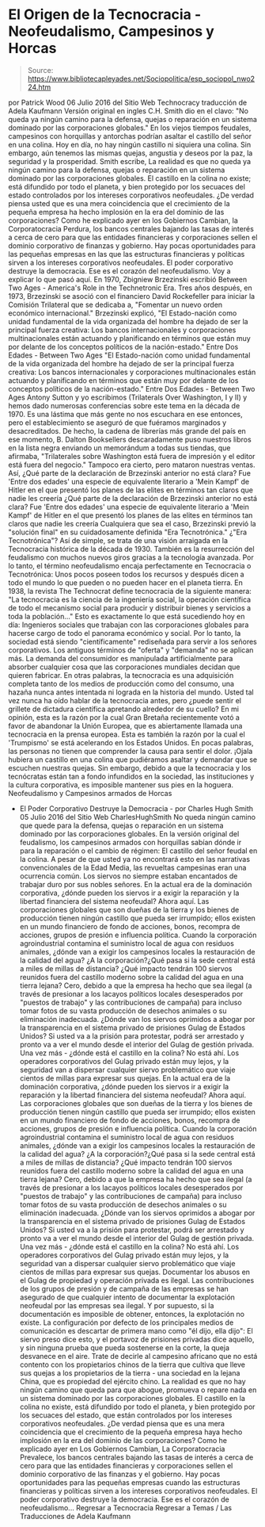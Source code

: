 # El Origen de la Tecnocracia - Neofeudalismo, Campesinos y Horcas

> Source: https://www.bibliotecapleyades.net/Sociopolitica/esp_sociopol_nwo224.htm

por Patrick Wood
06 Julio 2016
del Sitio Web Technocracy
traducción de Adela Kaufmann Versión original en ingles
C.H. Smith dio en el clavo:
"No queda ya ningún camino para la defensa, quejas o reparación en un sistema dominado por las corporaciones globales."
En los viejos tiempos feudales, campesinos con horquillas y antorchas podrían asaltar el castillo del señor en una colina. Hoy en día, no hay ningún castillo ni siquiera una colina. Sin embargo, aún tenemos las mismas quejas, angustia y deseos por la paz, la seguridad y la prosperidad.
Smith escribe,
La realidad es que no queda ya ningún camino para la defensa, quejas o reparación en un sistema dominado por las corporaciones globales. El castillo en la colina no existe; está difundido por todo el planeta, y bien protegido por los secuaces del estado controlados por los intereses corporativos neofeudales.
¿De verdad piensa usted que es una mera coincidencia que el crecimiento de la pequeña empresa ha hecho implosión en la era del dominio de las corporaciones?
Como he explicado ayer en los Gobiernos Cambian, la Corporatocracia Perdura, los bancos centrales bajando las tasas de interés a cerca de cero para que las entidades financieras y corporaciones sellen el dominio corporativo de finanzas y gobierno.
Hay pocas oportunidades para las pequeñas empresas en las que las estructuras financieras y políticas sirven a los intereses corporativos neofeudales.
El poder corporativo destruye la democracia. Ese es el corazón del neofeudalismo.
Voy a explicar lo que pasó aquí. En 1970, Zbigniew Brzezinski escribió Between Two Ages - America's Role in the Technetronic Era.
Tres años después, en 1973, Brzezinski se asoció con el financiero David Rockefeller para iniciar la Comisión Trilateral que se dedicaba a,
"Fomentar un nuevo orden económico internacional."
Brzezinski explicó,
"El Estado-nación como unidad fundamental de la vida organizada del hombre ha dejado de ser la principal fuerza creativa: Los bancos internacionales y corporaciones multinacionales están actuando y planificando en términos que están muy por delante de los conceptos políticos de la nación-estado." Entre Dos Edades - Between Two Ages
"El Estado-nación como unidad fundamental de la vida organizada del hombre ha dejado de ser la principal fuerza creativa: Los bancos internacionales y corporaciones multinacionales están actuando y planificando en términos que están muy por delante de los conceptos políticos de la nación-estado."
Entre Dos Edades - Between Two Ages
Antony Sutton y yo escribimos (Trilaterals Over Washington, I y II) y hemos dado numerosas conferencias sobre este tema en la década de 1970.
Es una lástima que más gente no nos escuchara en ese entonces, pero el establecimiento se aseguró de que fuéramos marginados y desacreditados.
De hecho, la cadena de librerías más grande del país en ese momento, B. Dalton Booksellers descaradamente puso nuestros libros en la lista negra enviando un memorándum a todas sus tiendas, que afirmaba,
"Trilaterales sobre Washington está fuera de impresión y el editor está fuera del negocio."
Tampoco era cierto, pero mataron nuestras ventas.
Así,
¿Qué parte de la declaración de Brzezinski anterior no está clara? Fue 'Entre dos edades' una especie de equivalente literario a 'Mein Kampf' de Hitler en el que presentó los planes de las elites en términos tan claros que nadie les creería
¿Qué parte de la declaración de Brzezinski anterior no está clara?
Fue 'Entre dos edades' una especie de equivalente literario a 'Mein Kampf' de Hitler en el que presentó los planes de las elites en términos tan claros que nadie les creería
Cualquiera que sea el caso, Brzezinski previó la "solución final" en su cuidadosamente definida "Era Tecnotrónica."
¿"Era Tecnotrónica"? Así de simple, se trata de una visión arraigada en la Tecnocracia histórica de la década de 1930.
También es la resurrección del feudalismo con muchos nuevos giros gracias a la tecnología avanzada. Por lo tanto, el término neofeudalismo encaja perfectamente en Tecnocracia o Tecnotrónica:
Unos pocos poseen todos los recursos y después dicen a todo el mundo lo que pueden o no pueden hacer en el planeta tierra.
En 1938, la revista The Technocrat define tecnocracia de la siguiente manera:
"La tecnocracia es la ciencia de la ingeniería social, la operación científica de todo el mecanismo social para producir y distribuir bienes y servicios a toda la población..."
Esto es exactamente lo que está sucediendo hoy en día:
Ingenieros sociales que trabajan con las corporaciones globales para hacerse cargo de todo el panorama económico y social.
Por lo tanto, la sociedad está siendo "científicamente" rediseñada para servir a los señores corporativos.
Los antiguos términos de "oferta" y "demanda" no se aplican más. La demanda del consumidor es manipulada artificialmente para absorber cualquier cosa que las corporaciones mundiales decidan que quieren fabricar.
En otras palabras, la tecnocracia es una adquisición completa tanto de los medios de producción como del consumo, una hazaña nunca antes intentada ni lograda en la historia del mundo.
Usted tal vez nunca ha oído hablar de la tecnocracia antes, pero ¿puede sentir el grillete de dictadura científica apretando alrededor de su cuello?
En mi opinión, esta es la razón por la cual Gran Bretaña recientemente votó a favor de abandonar la Unión Europea, que es abiertamente llamada una tecnocracia en la prensa europea. Esta es también la razón por la cual el 'Trumpismo' se está acelerando en los Estados Unidos.
En pocas palabras, las personas no tienen que comprender la causa para sentir el dolor. ¡Ojala hubiera un castillo en una colina que pudiéramos asaltar y demandar que se escuchen nuestras quejas.
Sin embargo, debido a que la tecnocracia y los tecnócratas están tan a fondo infundidos en la sociedad, las instituciones y la cultura corporativa, es imposible mantener sus pies en la hoguera.
Neofeudalismo y Campesinos armados de Horcas
- El Poder Corporativo Destruye la Democracia - por Charles Hugh Smith
05 Julio 2016
del Sitio Web CharlesHughSmith
No queda ningún camino que quede para la defensa, quejas o reparación en un sistema dominado por las corporaciones globales.
En la versión original del feudalismo, los campesinos armados con horquillas sabían dónde ir para la reparación o el cambio de régimen:
El castillo del señor feudal en la colina.
A pesar de que usted ya no encontrará esto en las narrativas convencionales de la Edad Media, las revueltas campesinas eran una ocurrencia común.
Los siervos no siempre estaban encantados de trabajar duro por sus nobles señores.
En la actual era de la dominación corporativa, ¿dónde pueden los siervos ir a exigir la reparación y la libertad financiera del sistema neofeudal? Ahora aquí. Las corporaciones globales que son dueñas de la tierra y los bienes de producción tienen ningún castillo que pueda ser irrumpido; ellos existen en un mundo financiero de fondo de acciones, bonos, recompra de acciones, grupos de presión e influencia política. Cuando la corporación agroindustrial contamina el suministro local de agua con residuos animales, ¿dónde van a exigir los campesinos locales la restauración de la calidad del agua? ¿A la corporación?¿Qué pasa si la sede central está a miles de millas de distancia? ¿Qué impacto tendrán 100 siervos reunidos fuera del castillo moderno sobre la calidad del agua en una tierra lejana? Cero, debido a que la empresa ha hecho que sea ilegal (a través de presionar a los lacayos políticos locales desesperados por "puestos de trabajo" y las contribuciones de campaña) para incluso tomar fotos de su vasta producción de desechos animales o su eliminación inadecuada. ¿Dónde van los siervos oprimidos a abogar por la transparencia en el sistema privado de prisiones Gulag de Estados Unidos? Si usted va a la prisión para protestar, podrá ser arrestado y pronto va a ver el mundo desde el interior del Gulag de gestión privada. Una vez más - ¿dónde está el castillo en la colina? No está ahí. Los operadores corporativos del Gulag privado están muy lejos, y la seguridad van a dispersar cualquier siervo problemático que viaje cientos de millas para expresar sus quejas.
En la actual era de la dominación corporativa, ¿dónde pueden los siervos ir a exigir la reparación y la libertad financiera del sistema neofeudal? Ahora aquí. Las corporaciones globales que son dueñas de la tierra y los bienes de producción tienen ningún castillo que pueda ser irrumpido; ellos existen en un mundo financiero de fondo de acciones, bonos, recompra de acciones, grupos de presión e influencia política.
Cuando la corporación agroindustrial contamina el suministro local de agua con residuos animales, ¿dónde van a exigir los campesinos locales la restauración de la calidad del agua? ¿A la corporación?¿Qué pasa si la sede central está a miles de millas de distancia?
¿Qué impacto tendrán 100 siervos reunidos fuera del castillo moderno sobre la calidad del agua en una tierra lejana? Cero, debido a que la empresa ha hecho que sea ilegal (a través de presionar a los lacayos políticos locales desesperados por "puestos de trabajo" y las contribuciones de campaña) para incluso tomar fotos de su vasta producción de desechos animales o su eliminación inadecuada.
¿Dónde van los siervos oprimidos a abogar por la transparencia en el sistema privado de prisiones Gulag de Estados Unidos? Si usted va a la prisión para protestar, podrá ser arrestado y pronto va a ver el mundo desde el interior del Gulag de gestión privada.
Una vez más - ¿dónde está el castillo en la colina? No está ahí. Los operadores corporativos del Gulag privado están muy lejos, y la seguridad van a dispersar cualquier siervo problemático que viaje cientos de millas para expresar sus quejas.
Documentar los abusos en el Gulag de propiedad y operación privada es ilegal.
Las contribuciones de los grupos de presión y de campaña de las empresas se han asegurado de que cualquier intento de documentar la explotación neofeudal por las empresas sea ilegal. Y por supuesto, si la documentación es imposible de obtener, entonces, la explotación no existe.
La configuración por defecto de los principales medios de comunicación es descartar de primera mano como "él dijo, ella dijo":
El siervo preso dice esto, y el portavoz de prisiones privadas dice aquello, y sin ninguna prueba que pueda sostenerse en la corte, la queja desvanece en el aire.
Trate de decirle al campesino africano que no está contento con los propietarios chinos de la tierra que cultiva que lleve sus quejas a los propietarios de la tierra - una sociedad en la lejana China, que es propiedad del ejército chino.
La realidad es que no hay ningún camino que queda para que abogue, promueva o repare nada en un sistema dominado por las corporaciones globales. El castillo en la colina no existe, está difundido por todo el planeta, y bien protegido por los secuaces del estado, que están controlados por los intereses corporativos neofeudales.
¿De verdad piensa que es una mera coincidencia que el crecimiento de la pequeña empresa haya hecho implosión en la era del dominio de las corporaciones?
Como he explicado ayer en Los Gobiernos Cambian, La Corporatocracia Prevalece, los bancos centrales bajando las tasas de interés a cerca de cero para que las entidades financieras y corporaciones sellen el dominio corporativo de las finanzas y el gobierno.
Hay pocas oportunidades para las pequeñas empresas cuando las estructuras financieras y políticas sirven a los intereses corporativos neofeudales.
El poder corporativo destruye la democracia.
Ese es el corazón de neofeudalismo...
Regresar a Tecnocracia
Regresar a Temas / Las Traducciones de Adela Kaufmann
